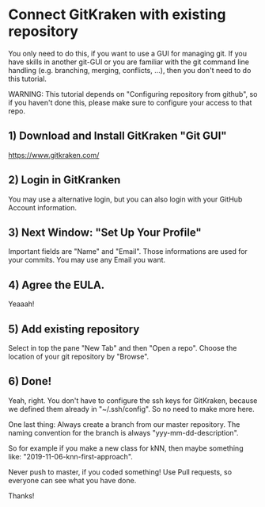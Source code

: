 # Connect GitKraken with existing repository
You only need to do this, if you want to use a GUI for managing git.
If you have skills in another git-GUI or you are familiar with the git command line handling (e.g. branching, merging, conflicts, ...),
then you don't need to do this tutorial.

WARNING: This tutorial depends on "Configuring repository from github", so if you haven't done this, please make sure to configure your access to that repo.

## 1) Download and Install GitKraken "Git GUI"
https://www.gitkraken.com/

## 2) Login in GitKranken
You may use a alternative login, but you can also login with your GitHub Account information.

## 3) Next Window: "Set Up Your Profile"
Important fields are "Name" and "Email". Those informations are used for your commits.
You may use any Email you want.

## 4) Agree the EULA.
Yeaaah!

## 5) Add existing repository
Select in top the pane "New Tab" and then "Open a repo".
Choose the location of your git repository by "Browse".

## 6) Done!
Yeah, right. You don't have to configure the ssh keys for GitKraken, because we defined them already in "~/.ssh/config".
So no need to make more here.

One last thing:
Always create a branch from our master repository.
The naming convention for the branch is always "yyy-mm-dd-description".

So for example if you make a new class for kNN, then maybe something like:
"2019-11-06-knn-first-approach".

Never push to master, if you coded something! Use Pull requests, so everyone can see what you have done.

Thanks!
